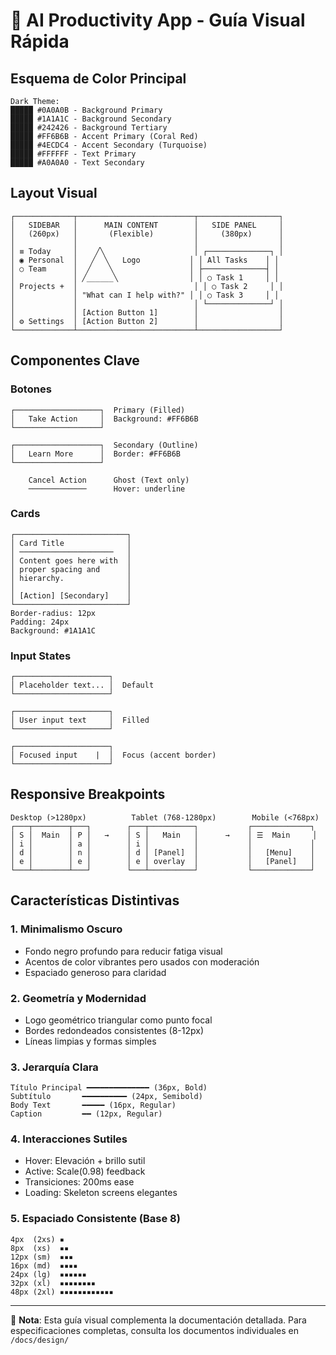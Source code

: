 # 🎨 AI Productivity App - Guía Visual Rápida

## Esquema de Color Principal
```
Dark Theme:
█████ #0A0A0B - Background Primary
█████ #1A1A1C - Background Secondary  
█████ #242426 - Background Tertiary
█████ #FF6B6B - Accent Primary (Coral Red)
█████ #4ECDC4 - Accent Secondary (Turquoise)
█████ #FFFFFF - Text Primary
█████ #A0A0A0 - Text Secondary
```

## Layout Visual
```
┌─────────────┬──────────────────────────┬──────────────────┐
│   SIDEBAR   │      MAIN CONTENT        │   SIDE PANEL     │
│   (260px)   │       (Flexible)         │     (380px)      │
│             │                          │                  │
│ ≡ Today     │    ╱╲                    │ ┌──────────────┐ │
│ ◉ Personal  │   ╱  ╲   Logo           │ │ All Tasks    │ │
│ ○ Team      │  ╱    ╲                 │ ├──────────────┤ │
│             │ ╱______╲                │ │ ○ Task 1     │ │
│ Projects +  │                          │ │ ○ Task 2     │ │
│             │ "What can I help with?" │ │ ○ Task 3     │ │
│             │                          │ └──────────────┘ │
│             │ [Action Button 1]        │                  │
│ ⚙ Settings  │ [Action Button 2]        │                  │
└─────────────┴──────────────────────────┴──────────────────┘
```

## Componentes Clave

### Botones
```
┌───────────────────┐  Primary (Filled)
│   Take Action     │  Background: #FF6B6B
└───────────────────┘  

┌───────────────────┐  Secondary (Outline)
│   Learn More      │  Border: #FF6B6B
└───────────────────┘  

    Cancel Action      Ghost (Text only)
    ─────────────      Hover: underline
```

### Cards
```
┌─────────────────────────┐
│ Card Title              │
│ ─────────────────────   │
│ Content goes here with  │
│ proper spacing and      │
│ hierarchy.              │
│                         │
│ [Action] [Secondary]    │
└─────────────────────────┘
Border-radius: 12px
Padding: 24px
Background: #1A1A1C
```

### Input States
```
┌─────────────────────┐
│ Placeholder text... │  Default
└─────────────────────┘

┌─────────────────────┐
│ User input text     │  Filled
└─────────────────────┘

┌─────────────────────┐
│ Focused input    |  │  Focus (accent border)
└─────────────────────┘
```

## Responsive Breakpoints
```
Desktop (>1280px)          Tablet (768-1280px)        Mobile (<768px)
┌───┬────────┬───┐        ┌───┬──────────┐           ┌─────────────┐
│ S │  Main  │ P │   →    │ S │   Main   │      →    │ ☰  Main     │
│ i │        │ a │        │ i │          │           │             │
│ d │        │ n │        │ d │ [Panel]  │           │   [Menu]    │
│ e │        │ e │        │ e │ overlay  │           │   [Panel]   │
└───┴────────┴───┘        └───┴──────────┘           └─────────────┘
```

## Características Distintivas

### 1. Minimalismo Oscuro
- Fondo negro profundo para reducir fatiga visual
- Acentos de color vibrantes pero usados con moderación
- Espaciado generoso para claridad

### 2. Geometría y Modernidad
- Logo geométrico triangular como punto focal
- Bordes redondeados consistentes (8-12px)
- Líneas limpias y formas simples

### 3. Jerarquía Clara
```
Título Principal ━━━━━━━━━━━━━━ (36px, Bold)
Subtítulo       ━━━━━━━━━━ (24px, Semibold)
Body Text       ━━━━━ (16px, Regular)
Caption         ━━ (12px, Regular)
```

### 4. Interacciones Sutiles
- Hover: Elevación + brillo sutil
- Active: Scale(0.98) feedback
- Transiciones: 200ms ease
- Loading: Skeleton screens elegantes

### 5. Espaciado Consistente (Base 8)
```
4px  (2xs) ▪
8px  (xs)  ▪▪
12px (sm)  ▪▪▪
16px (md)  ▪▪▪▪
24px (lg)  ▪▪▪▪▪▪
32px (xl)  ▪▪▪▪▪▪▪▪
48px (2xl) ▪▪▪▪▪▪▪▪▪▪▪▪
```

---

📌 **Nota**: Esta guía visual complementa la documentación detallada. 
Para especificaciones completas, consulta los documentos individuales en `/docs/design/`